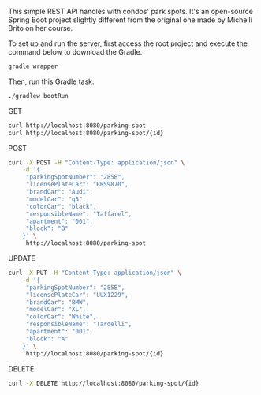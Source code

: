 This simple REST API handles with condos' park spots. It's an open-source Spring Boot project slightly different from the original one made by Michelli Brito on her course.

To set up and run the server, first access the root project and execute the command below to download the Gradle.
```sh 
gradle wrapper
```
Then, run this Gradle task:
```sh
./gradlew bootRun
```

GET
```sh
curl http://localhost:8080/parking-spot
curl http://localhost:8080/parking-spot/{id}
```
POST
```sh
curl -X POST -H "Content-Type: application/json" \
    -d '{
	 "parkingSpotNumber": "285B",
	 "licensePlateCar": "RRS9870",
	 "brandCar": "Audi",
	 "modelCar": "q5",
	 "colorCar": "black",
	 "responsibleName": "Taffarel",
	 "apartment": "001",
	 "block": "B"
	}' \
     http://localhost:8080/parking-spot
```
UPDATE
```sh
curl -X PUT -H "Content-Type: application/json" \
    -d '{
	 "parkingSpotNumber": "285B",
	 "licensePlateCar": "UUX1229",
	 "brandCar": "BMW",
	 "modelCar": "XL",
	 "colorCar": "White",
	 "responsibleName": "Tardelli",
	 "apartment": "001",
	 "block": "A"
	}' \
     http://localhost:8080/parking-spot/{id}
```
DELETE
```sh
curl -X DELETE http://localhost:8080/parking-spot/{id}
```
